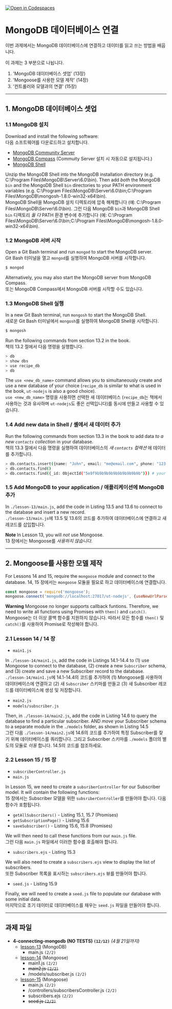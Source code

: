 [![Open in Codespaces](https://classroom.github.com/assets/launch-codespace-7f7980b617ed060a017424585567c406b6ee15c891e84e1186181d67ecf80aa0.svg)](https://classroom.github.com/open-in-codespaces?assignment_repo_id=14942196)
# MongoDB 데이터베이스 연결

이번 과제에서는 MongoDB 데이터베이스에 연결하고 데이터를 읽고 쓰는 방법을 배웁니다.

이 과제는 3 부분으로 나뉩니다.

1. 'MongoDB 데이터베이스 셋업' (13장)
2. 'Mongoose를 사용한 모델 제작' (14장)
3. '컨트롤러와 모델과의 연결' (15장)

---

## 1. MongoDB 데이터베이스 셋업

### 1.1 MongoDB 설치

Download and install the following software:<br>
다음 소프트웨어를 다운로드하고 설치합니다.

- [MongoDB Community Server](https://www.mongodb.com/download-center/community)
- [MongoDB Compass](https://www.mongodb.com/download-center/compass) (Commuity Server 설치 시 자동으로 설치됩니다.)
- [MongoDB Shell](https://www.mongodb.com/try/download/shell)

Unzip the MongoDB Shell into the MongoDB installation directory (e.g. C:\Program Files\MongoDB\Server\6.0\bin). Then add _both_ the MongoDB `bin` and the MongoDB Shell `bin` directories to your PATH environment variables (e.g. C:\Program Files\MongoDB\Server\6.0\bin;C:\Program Files\MongoDB\mongosh-1.8.0-win32-x64\bin).<br>
MongoDB Shell을 MongoDB 설치 디렉토리에 압축 해제합니다 (예: C:\Program Files\MongoDB\Server\6.0\bin). 그런 다음 MongoDB `bin`과 MongoDB Shell `bin` 디렉토리 _둘 다_ PATH 환경 변수에 추가합니다 (예: C:\Program Files\MongoDB\Server\6.0\bin;C:\Program Files\MongoDB\mongosh-1.8.0-win32-x64\bin).

### 1.2 MongoDB 서버 시작

Open a Git Bash terminal and run `mongod` to start the MongoDB server.<br>
Git Bash 터미널을 열고 `mongod`를 실행하여 MongoDB 서버를 시작합니다.

```bash
$ mongod
```

Alternatively, you may also start the MongoDB server from MongoDB Compass.<br>
또는 MongoDB Compass에서 MongoDB 서버를 시작할 수도 있습니다.

### 1.3 MongoDB Shell 실행

In a new Git Bash terminal, run `mongosh` to start the MongoDB Shell.<br>
새로운 Git Bash 터미널에서 `mongosh`를 실행하여 MongoDB Shell을 시작합니다.

```bash
$ mongosh
```

Run the following commands from section 13.2 in the book.<br>
책의 13.2 절에서 다음 명령을 실행합니다.

```bash
> db
> show dbs
> use recipe_db
> db
```

The `use <new_db_name>` command allows you to simultaneously create and use a new database of your choice (`recipe_db` is similar to what is used in the book, `ut-nodejs` is also a good choice).<br>
`use <new_db_name>` 명령을 사용하면 선택한 새 데이터베이스 (`recipe_db`는 책에서 사용하는 것과 유사하며 `ut-nodejs`도 좋은 선택입니다)를 동시에 만들고 사용할 수 있습니다.

### 1.4 Add new data in Shell / 셸에서 새 데이터 추가

Run the following commands from section 13.3 in the book to add data _to a new `contacts` collection_ in your database.<br>
책의 13.3 절에서 다음 명령을 실행하여 데이터베이스의 _새 `contacts` 컬렉션_ 에 데이터를 추가합니다.

```bash
> db.contacts.insert({name: "John", email: "me@email.com", phone: "123-456-7890"})
> db.contacts.find()
> db.contacts.find({_id: ObjectId("5e9f9b9b9b9b9b9b9b9b9b9b")}) # your ObjectId
```

### 1.5 Add MongoDB to your application / 애플리케이션에 MongoDB 추가

In `./lesson-13/main.js`, add the code in Listing 13.5 and 13.6 to connect to the database and insert a new record.<br>
`./lesson-13/main.js`에 13.5 및 13.6의 코드를 추가하여 데이터베이스에 연결하고 새 레코드를 삽입합니다.

**Note**
In Lesson 13, you will _not_ use Mongoose.<br>
13 장에서는 Mongoose를 _사용하지 않습니다_.

---

## 2. Mongoose를 사용한 모델 제작

For Lessons 14 and 15, require the `mongoose` module and connect to the database.
14, 15 장에서는 `mongoose` 모듈을 필요로 하고 데이터베이스에 연결합니다.

```js
const mongoose = require('mongoose');
mongoose.connect('mongodb://localhost:27017/ut-nodejs', {useNewUrlParser: true});
```

**Warning**
Mongoose no longer supports callback funtions. Therefore, we need to write all functions using Promises with `then()` and `catch()`.<br>
Mongoose는 더 이상 콜백 함수를 지원하지 않습니다. 따라서 모든 함수를 `then()` 및 `catch()`를 사용하여 Promise로 작성해야 합니다.

### 2.1 Lesson 14 / 14 장

- `main1.js`

In `./lesson-14/main1.js`, add the code in Listings 14.1-14.4 to (1) use Mongoose to connect to the database, (2) create a new `Subscriber` schema, and (3) create and save a new Subscriber record to the database.<br>
`./lesson-14/main1.js`에 14.1-14.4의 코드를 추가하여 (1) Mongoose를 사용하여 데이터베이스에 연결하고 (2) 새 `Subscriber` 스키마를 만들고 (3) 새 Subscriber 레코드를 데이터베이스에 생성 및 저장합니다.

- `main2.js`
- `models/subscriber.js`

Then, in `./lesson-14/main2.js`, add the code in Listing 14.6 to query the database to find a particular subscriber. AND _move_ your Subscriber schema to a separate module in the `./models` folder, as shown in Listing 14.5<br>
그런 다음 `./lesson-14/main2.js`에 14.6의 코드를 추가하여 특정 Subscriber를 찾기 위해 데이터베이스를 쿼리합니다. 그리고 Subscriber 스키마를 `./models` 폴더의 별도의 모듈로 _이동_ 합니다. 14.5의 코드를 참조하세요.

### 2.2 Lesson 15 / 15 장

- `subscriberController.js`
- `main.js`

In Lesson 15, we need to create a `subsriberController` for our Subscriber model. It will contain the following functions:<br>
15 장에서는 Subscriber 모델을 위한 `subsriberController`를 만들어야 합니다. 다음 함수가 포함됩니다.

- `getAllSubscribers()` - Listing 15.1, 15.7 (Promises)
- `getSubscriptionPage()` - Listing 15.6
- `saveSubscriber()` - Listing 15.6, 15.8 (Promises)

We will then need to call these functions from our `main.js` file.<br>
그런 다음 `main.js` 파일에서 이러한 함수를 호출해야 합니다.

- `subscribers.ejs` - Listing 15.3

We will also need to create a `subscribers.ejs` view to display the list of subscribers.<br>
또한 Subscriber 목록을 표시하는 `subscribers.ejs` 뷰를 만들어야 합니다.

- `seed.js` - Listing 15.9

Finally, we will need to create a `seed.js` file to populate our database with some initial data.<br>
마지막으로 초기 데이터로 데이터베이스를 채우는 `seed.js` 파일을 만들어야 합니다.

---

## 과제 파일

- **4-connecting-mongodb (NO TESTS) `(12/12)`** _(4월 21일까지)_
  - [lesson-13](./lesson-13) (MongoDB)
    - main.js `(2/2)`
  - [lesson-14](./lesson-14) (Mongoose)
    - main1.js `(2/2)`
    - <del>main2.js `(2/2)`</del>
    - /models/subscriber.js `(2/2)`
  - [lesson-15](./lesson-15) (Mongoose)
    - main.js `(2/2)`
    - /controllers/subscribersController.js `(2/2)`
    - subscribers.ejs `(2/2)`
    - <del>seed.js `(2/2)`</del>
